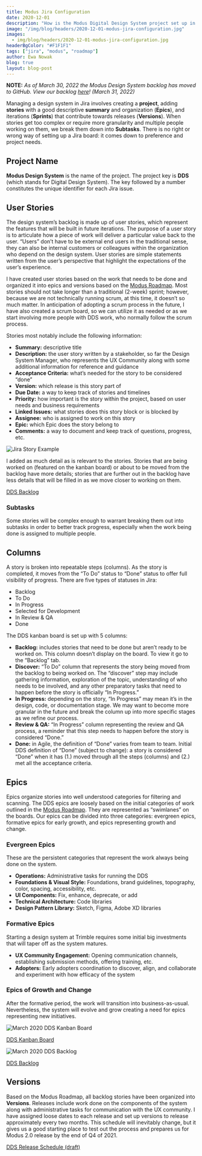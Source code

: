 ```yaml
---
title: Modus Jira Configuration
date: 2020-12-01
description: "How is the Modus Digital Design System project set up in Jira and, based on the roadmap, what is the initial release schedule."
image: "/img/blog/headers/2020-12-01-modus-jira-configuration.jpg"
images:
  - img/blog/headers/2020-12-01-modus-jira-configuration.jpg
headerBgColor: "#F1F1F1"
tags: ["jira", "modus", "roadmap"]
author: Ewa Nowak
blog: true
layout: blog-post
---
```




**NOTE:** _As of March 30, 2022 the Modus Design System backlog has moved to GitHub. View our backlog [here](https://github.com/orgs/trimble-oss/projects/5/views/1)! (March 31, 2022)_

Managing a design system in Jira involves creating a **project**, adding **stories** with a good descriptive **summary** and organization (**Epics**), and iterations (**Sprints**) that contribute towards releases (**Versions**). When stories get too complex or require more granularity and multiple people working on them, we break them down into **Subtasks**. There is no right or wrong way of setting up a Jira board: it comes down to preference and project needs.

## Project Name

**Modus Design System** is the name of the project. The project key is **DDS** (which stands for Digital Design System). The key followed by a number constitutes the unique identifier for each Jira issue.

## User Stories

The design system’s backlog is made up of user stories, which represent the features that will be built in future iterations. The purpose of a user story is to articulate how a piece of work will deliver a particular value back to the user. “Users” don’t have to be external end users in the traditional sense, they can also be internal customers or colleagues within the organization who depend on the design system. User stories are simple statements written from the user’s perspective that highlight the expectations of the user’s experience.

I have created user stories based on the work that needs to be done and organized it into epics and versions based on the [Modus Roadmap](https://miro.com/app/board/o9J_kvewBgE=/). Most stories should not take longer than a traditional (2-week) sprint; however, because we are not technically running scrum, at this time, it doesn’t so much matter. In anticipation of adopting a scrum process in the future, I have also created a scrum board, so we can utilize it as needed or as we start involving more people with DDS work, who normally follow the scrum process.

Stories most notably include the following information:

- **Summary:** descriptive title
- **Description:** the user story written by a stakeholder, so far the Design System Manager, who represents the UX Community along with some additional information for reference and guidance
- **Acceptance Criteria:** what’s needed for the story to be considered “done”
- **Version:** which release is this story part of
- **Due Date:** a way to keep track of stories and timelines
- **Priority:** how important is the story within the project, based on user needs and business requirements
- **Linked Issues:** what stories does this story block or is blocked by
- **Assignee:** who is assigned to work on this story
- **Epic:** which Epic does the story belong to
- **Comments:** a way to document and keep track of questions, progress, etc.

![Jira Story Example](/img/news/jira-story.png)

I added as much detail as is relevant to the stories. Stories that are being worked on (featured on the kanban board) or about to be moved from the backlog have more details; stories that are further out in the backlog have less details that will be filled in as we move closer to working on them.

[DDS Backlog](https://jira.trimble.tools/secure/RapidBoard.jspa?rapidView=5332&projectKey=DDS&view=planning.nodetail&selectedIssue=DDS-48)

### Subtasks

Some stories will be complex enough to warrant breaking them out into subtasks in order to better track progress, especially when the work being done is assigned to multiple people.

## Columns

A story is broken into repeatable steps (columns). As the story is completed, it moves from the “To Do” status to “Done” status to offer full visibility of progress. There are five types of statuses in Jira:

- Backlog
- To Do
- In Progress
- Selected for Development
- In Review & QA
- Done

The DDS kanban board is set up with 5 columns:

- **Backlog:** includes stories that need to be done but aren’t ready to be worked on. This column doesn’t display on the board. To view it go to the “Backlog” tab.
- **Discover:** “To Do” column that represents the story being moved from the backlog to being worked on. The “discover” step may include gathering information, exploration of the topic, understanding of who needs to be involved, and any other preparatory tasks that need to happen before the story is officially “In Progress.”
- **In Progress:** depending on the story, “In Progress” may mean it’s in the design, code, or documentation stage. We may want to become more granular in the future and break the column up into more specific stages as we refine our process.
- **Review & QA:** “In Progress” column representing the review and QA process, a reminder that this step needs to happen before the story is considered “Done.”
- **Done:** in Agile, the definition of “Done” varies from team to team. Initial DDS definition of “Done” (subject to change): a story is considered “Done” when it has (1.) moved through all the steps (columns) and (2.) met all the acceptance criteria.

## Epics

Epics organize stories into well understood categories for filtering and scanning. The DDS epics are loosely based on the initial categories of work outlined in the [Modus Roadmap](https://confluence.trimble.tools/display/DDS/Modus+Roadmap). They are represented as “swimlanes” on the boards. Our epics can be divided into three categories: evergreen epics, formative epics for early growth, and epics representing growth and change.

### Evergreen Epics

These are the persistent categories that represent the work always being done on the system.

- **Operations:** Administrative tasks for running the DDS
- **Foundations & Visual Style:** Foundations, brand guidelines, topography, color, spacing, accessibility, etc.
- **UI Components:** Fix, enhance, deprecate, or add
- **Technical Architecture:** Code libraries
- **Design Pattern Library:** Sketch, Figma, Adobe XD libraries

### Formative Epics

Starting a design system at Trimble requires some initial big investments that will taper off as the system matures.

- **UX Community Engagement:** Opening communication channels, establishing submission methods, offering training, etc.
- **Adopters:** Early adopters coordination to discover, align, and collaborate and experiment with how efficacy of the system

### Epics of Growth and Change

After the formative period, the work will transition into business-as-usual. Nevertheless, the system will evolve and grow creating a need for epics representing new initiatives.

![March 2020 DDS Kanban Board](/img/news/modus-kanban.png)

[DDS Kanban Board](https://jira.trimble.tools/secure/RapidBoard.jspa?projectKey=DDS&rapidView=5332)

![March 2020 DDS Backlog](/img/news/jira-backlog.png)

[DDS Backlog](https://jira.trimble.tools/secure/RapidBoard.jspa?rapidView=5332&projectKey=DDS&view=planning&issueLimit=100)

## Versions

Based on the Modus Roadmap, all backlog stories have been organized into **Versions**. Releases include work done on the components of the system along with administrative tasks for communication with the UX community. I have assigned loose dates to each release and set up versions to release approximately every two months. This schedule will inevitably change, but it gives us a good starting place to test out the process and prepares us for Modus 2.0 release by the end of Q4 of 2021.

[DDS Release Schedule (draft)](https://jira.trimble.tools/projects/DDS?selectedItem=com.atlassian.jira.jira-projects-plugin%3Arelease-page&status=unreleased)
